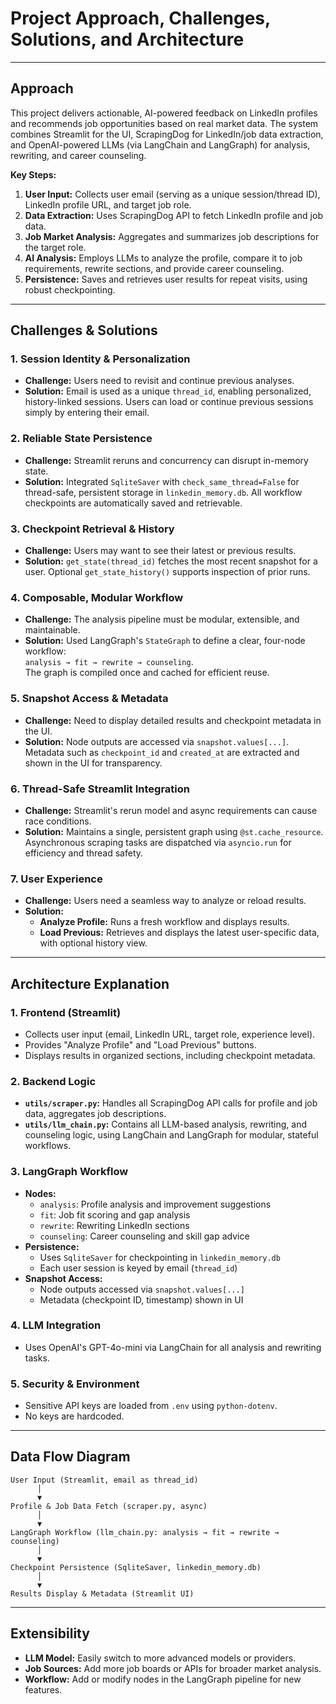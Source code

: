 # Project Approach, Challenges, Solutions, and Architecture

---

## Approach

This project delivers actionable, AI-powered feedback on LinkedIn profiles and recommends job opportunities based on real market data. The system combines Streamlit for the UI, ScrapingDog for LinkedIn/job data extraction, and OpenAI-powered LLMs (via LangChain and LangGraph) for analysis, rewriting, and career counseling.

**Key Steps:**
1. **User Input:** Collects user email (serving as a unique session/thread ID), LinkedIn profile URL, and target job role.
2. **Data Extraction:** Uses ScrapingDog API to fetch LinkedIn profile and job data.
3. **Job Market Analysis:** Aggregates and summarizes job descriptions for the target role.
4. **AI Analysis:** Employs LLMs to analyze the profile, compare it to job requirements, rewrite sections, and provide career counseling.
5. **Persistence:** Saves and retrieves user results for repeat visits, using robust checkpointing.

---

## Challenges & Solutions

### 1. **Session Identity & Personalization**
- **Challenge:** Users need to revisit and continue previous analyses.
- **Solution:** Email is used as a unique `thread_id`, enabling personalized, history-linked sessions. Users can load or continue previous sessions simply by entering their email.

### 2. **Reliable State Persistence**
- **Challenge:** Streamlit reruns and concurrency can disrupt in-memory state.
- **Solution:** Integrated `SqliteSaver` with `check_same_thread=False` for thread-safe, persistent storage in `linkedin_memory.db`. All workflow checkpoints are automatically saved and retrievable.

### 3. **Checkpoint Retrieval & History**
- **Challenge:** Users may want to see their latest or previous results.
- **Solution:** `get_state(thread_id)` fetches the most recent snapshot for a user. Optional `get_state_history()` supports inspection of prior runs.

### 4. **Composable, Modular Workflow**
- **Challenge:** The analysis pipeline must be modular, extensible, and maintainable.
- **Solution:** Used LangGraph's `StateGraph` to define a clear, four-node workflow:  
  `analysis → fit → rewrite → counseling`.  
  The graph is compiled once and cached for efficient reuse.

### 5. **Snapshot Access & Metadata**
- **Challenge:** Need to display detailed results and checkpoint metadata in the UI.
- **Solution:** Node outputs are accessed via `snapshot.values[...]`. Metadata such as `checkpoint_id` and `created_at` are extracted and shown in the UI for transparency.

### 6. **Thread-Safe Streamlit Integration**
- **Challenge:** Streamlit's rerun model and async requirements can cause race conditions.
- **Solution:** Maintains a single, persistent graph using `@st.cache_resource`. Asynchronous scraping tasks are dispatched via `asyncio.run` for efficiency and thread safety.

### 7. **User Experience**
- **Challenge:** Users need a seamless way to analyze or reload results.
- **Solution:**  
  - **Analyze Profile:** Runs a fresh workflow and displays results.
  - **Load Previous:** Retrieves and displays the latest user-specific data, with optional history view.

---

## Architecture Explanation

### 1. **Frontend (Streamlit)**
- Collects user input (email, LinkedIn URL, target role, experience level).
- Provides "Analyze Profile" and "Load Previous" buttons.
- Displays results in organized sections, including checkpoint metadata.

### 2. **Backend Logic**
- **`utils/scraper.py`:** Handles all ScrapingDog API calls for profile and job data, aggregates job descriptions.
- **`utils/llm_chain.py`:** Contains all LLM-based analysis, rewriting, and counseling logic, using LangChain and LangGraph for modular, stateful workflows.

### 3. **LangGraph Workflow**
- **Nodes:**  
  - `analysis`: Profile analysis and improvement suggestions  
  - `fit`: Job fit scoring and gap analysis  
  - `rewrite`: Rewriting LinkedIn sections  
  - `counseling`: Career counseling and skill gap advice
- **Persistence:**  
  - Uses `SqliteSaver` for checkpointing in `linkedin_memory.db`
  - Each user session is keyed by email (`thread_id`)
- **Snapshot Access:**  
  - Node outputs accessed via `snapshot.values[...]`
  - Metadata (checkpoint ID, timestamp) shown in UI

### 4. **LLM Integration**
- Uses OpenAI's GPT-4o-mini via LangChain for all analysis and rewriting tasks.

### 5. **Security & Environment**
- Sensitive API keys are loaded from `.env` using `python-dotenv`.
- No keys are hardcoded.

---

## Data Flow Diagram

```
User Input (Streamlit, email as thread_id)
      │
      ▼
Profile & Job Data Fetch (scraper.py, async)
      │
      ▼
LangGraph Workflow (llm_chain.py: analysis → fit → rewrite → counseling)
      │
      ▼
Checkpoint Persistence (SqliteSaver, linkedin_memory.db)
      │
      ▼
Results Display & Metadata (Streamlit UI)
```

---

## Extensibility

- **LLM Model:** Easily switch to more advanced models or providers.
- **Job Sources:** Add more job boards or APIs for broader market analysis.
- **Workflow:** Add or modify nodes in the LangGraph pipeline for new features.